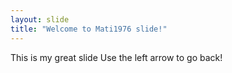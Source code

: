 ```yaml
---
layout: slide
title: "Welcome to Mati1976 slide!"
---
```

This is my great slide
Use the left arrow to go back!
